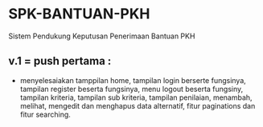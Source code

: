# SPK-BANTUAN-PKH
Sistem Pendukung Keputusan Penerimaan Bantuan PKH

## v.1 = push pertama : 
- menyelesaiakan tamppilan home, tampilan login berserte fungsinya, tampilan register beserta fungsinya, menu logout beserta fungsiny, tampilan kriteria, tampilan sub kriteria, tampilan penilaian, menambah, melihat, mengedit dan menghapus data alternatif, fitur paginations dan fitur searching.
